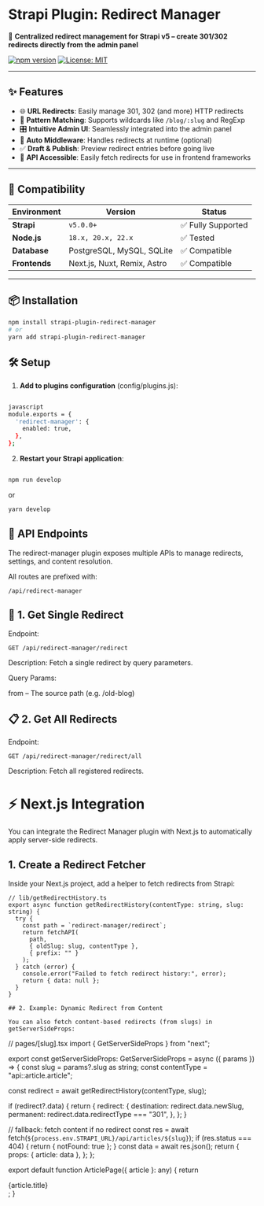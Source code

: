 # Strapi Plugin: Redirect Manager

🔁 **Centralized redirect management for Strapi v5 – create 301/302 redirects directly from the admin panel**

[![npm version](https://badge.fury.io/js/strapi-plugin-redirect-manager.svg)](https://www.npmjs.com/package/strapi-plugin-redirect-manager)
[![License: MIT](https://img.shields.io/badge/License-MIT-yellow.svg)](https://opensource.org/licenses/MIT)

---

## ✨ Features

- 🌐 **URL Redirects**: Easily manage 301, 302 (and more) HTTP redirects
- 🧠 **Pattern Matching**: Supports wildcards like `/blog/:slug` and RegExp
- 🎛️ **Intuitive Admin UI**: Seamlessly integrated into the admin panel
- 🔄 **Auto Middleware**: Handles redirects at runtime (optional)
- ✅ **Draft & Publish**: Preview redirect entries before going live
- 🧩 **API Accessible**: Easily fetch redirects for use in frontend frameworks

---

## 🎯 Compatibility

| Environment   | Version             | Status            |
|---------------|---------------------|-------------------|
| **Strapi**    | `v5.0.0+`           | ✅ Fully Supported |
| **Node.js**   | `18.x, 20.x, 22.x`  | ✅ Tested          |
| **Database**  | PostgreSQL, MySQL, SQLite | ✅ Compatible |
| **Frontends** | Next.js, Nuxt, Remix, Astro | ✅ Compatible |

---

## 📦 Installation

```bash
npm install strapi-plugin-redirect-manager
# or
yarn add strapi-plugin-redirect-manager
```
## 🛠️ Setup

1. **Add to plugins configuration** (config/plugins.js):
```bash

javascript
module.exports = {
  'redirect-manager': {
    enabled: true,
  },
};
```


2. **Restart your Strapi application**:

```bash

npm run develop
```
or
```bash
yarn develop
```
##  📡 API Endpoints

The redirect-manager plugin exposes multiple APIs to manage redirects, settings, and content resolution.

All routes are prefixed with:

```
/api/redirect-manager
```

## 🔁 1. Get Single Redirect

Endpoint:
```
GET /api/redirect-manager/redirect
```

Description:
Fetch a single redirect by query parameters.

Query Params:

from – The source path (e.g. /old-blog)

## 📋 2. Get All Redirects

Endpoint:
```
GET /api/redirect-manager/redirect/all
```

Description:
Fetch all registered redirects.

# ⚡ Next.js Integration

You can integrate the Redirect Manager plugin with Next.js to automatically apply server-side redirects.

## 1. Create a Redirect Fetcher

Inside your Next.js project, add a helper to fetch redirects from Strapi:
```
// lib/getRedirectHistory.ts
export async function getRedirectHistory(contentType: string, slug: string) {
  try {
    const path = `redirect-manager/redirect`;
    return fetchAPI(
      path,
      { oldSlug: slug, contentType },
      { prefix: "" }
    );
  } catch (error) {
    console.error("Failed to fetch redirect history:", error);
    return { data: null };
  }
}

## 2. Example: Dynamic Redirect from Content

You can also fetch content-based redirects (from slugs) in getServerSideProps:
```
// pages/[slug].tsx
import { GetServerSideProps } from "next";

export const getServerSideProps: GetServerSideProps = async ({ params }) => {
  const slug = params?.slug as string;
  const contentType = "api::article.article";

  const redirect = await getRedirectHistory(contentType, slug);

  if (redirect?.data) {
    return {
      redirect: {
        destination: redirect.data.newSlug,
        permanent: redirect.data.redirectType === "301",
      },
    };
  }

  // fallback: fetch content if no redirect
  const res = await fetch(`${process.env.STRAPI_URL}/api/articles/${slug}`);
  if (res.status === 404) {
    return { notFound: true };
  }
  const data = await res.json();
  return {
    props: { article: data },
  };
};

export default function ArticlePage({ article }: any) {
  return <div>{article.title}</div>;
}
```